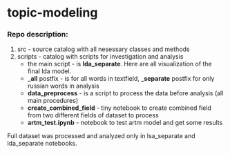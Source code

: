 # topic-modeling


### Repo description:
1) src - source catalog with all nesessary classes and methods
2) scripts - catalog with scripts for investigation and analysis
    - the main script - is **lda_separate**. Here are all visualization of the final lda model. 
    - **_all** postfix - is for all words in textfield, **_separate** postfix for only russian words in analysis
    - **data_preprocess** - is a script to process the data before analysis (all main procedures)
    - **create_combined_field** - tiny notebook to create combined field from two different fields of dataset to process
    - **artm_test.ipynb** - notebook to test artm model and get some results

Full dataset was processed and analyzed only in lsa_separate and lda_separate notebooks.